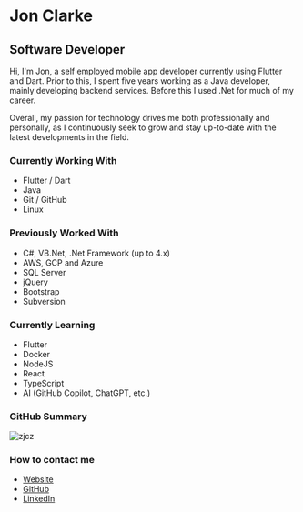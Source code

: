 # Jon Clarke

## Software Developer

Hi, I'm Jon, a self employed mobile app developer currently using Flutter and Dart. Prior to this, I spent five years working as a Java developer, mainly developing backend services. Before this I used .Net for much of my career.

Overall, my passion for technology drives me both professionally and personally, as I continuously seek to grow and stay up-to-date with the latest developments in the field.

### Currently Working With

- Flutter / Dart
- Java
- Git / GitHub
- Linux
  
### Previously Worked With

- C#, VB.Net, .Net Framework (up to 4.x)
- AWS, GCP and Azure
- SQL Server
- jQuery
- Bootstrap
- Subversion

### Currently Learning

- Flutter
- Docker
- NodeJS
- React
- TypeScript
- AI (GitHub Copilot, ChatGPT, etc.)

### GitHub Summary

![zjcz](https://github-readme-stats.vercel.app/api/top-langs?username=zjcz&show_icons=true&locale=en&layout=compact)

### How to contact me
- [Website](https://www.jonclarke.dev)
- [GitHub](https://www.github.com/zjcz)
- [LinkedIn](https://linkedin.com/in/jon-clarke-leeds)
